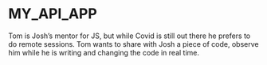 # MY_API_APP
Tom is Josh’s mentor for JS, but while Covid is still out there he prefers to do remote sessions. Tom wants to share with Josh a piece of code, observe him while he is writing and changing the code in real time.

